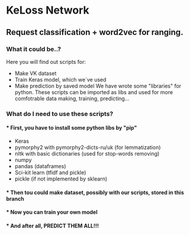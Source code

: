 # KeLoss Network
## Request classification + word2vec for ranging.
### What it could be..?
Here you will find out scripts for:
* Make VK dataset
* Train Keras model, which we`ve used
* Make prediction by saved model
We have wrote some "libraries" for python. These scripts can be imported as libs and used for more comfotrable data making, training, predicting...
### What do I need to use these scripts?
#### * First, you have to install some python libs by "pip"
* Keras
* pymorphy2 with pymorphy2-dicts-ru/uk (for lemmatization)
* nltk with basic dictionaries (used for stop-words removing)
* numpy
* pandas (dataframes)
* Sci-kit learn (tfidf and pickle)
* pickle (if not implemented by sklearn)

#### * Then tou could make dataset, possibly with our scripts, stored in this branch
#### * Now you can train your own model
#### * And after all, PREDICT THEM ALL!!!
